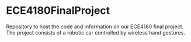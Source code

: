 # ECE4180FinalProject
Repository to host the code and information on our ECE4180 final project. The project consists of a robotic car controlled by wireless hand gestures.
